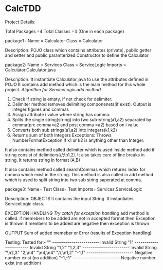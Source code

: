 # CalcTDD

Project Details:

Total Packages =4
Total Classes =4 (One in each package)

package1 :
Name = Calculator
Class = Calculator

Description: POJO class which contains attributes (private), public getter and setter and public paramterized Constructor to define the Calculator

package2:
Name = Services
Class = ServiceLogic
Imports = Calculator.Calculator.java

Description: It instantiate Calculator.java to use the attributes defined in POJO
It contains add method which is the main method for this whole project.
*Algorithm for ServiceLogic.add method*
  1. Check if string is empty, if not check for delimiter.
  2. Delimiter method removes delimiting componenets(if exist). Output is Integer figures and       commas 
  3. Assign attribute i value where string has comma.
  4. Splits the single string(string) into two sub-string(a1,a2) separated by comma(pre comma=a2 and post comma =a2)  based on i value
  5. Converts both sub strings(a1,a2) into integers(k1,k2)
  6. Returns sum of both Integers
  Exceptions: Throws NumberFormatException if k1 or k2 is anything other than Integer.
  
  It also contains method called delimiter which is used inside method add if string consist of delimiters(//;\n1,2). It also takes care of line breaks in string. It returns string in format (A,B)
  
  It also contains method called searchCommas which returns index for comma which exist in the string. This method is also called in add method which is used to split string into two sub string saperated at comma.
  
  package3:
  Name= Test
  Class= Test
  Imports= Services.ServiceLogic
  
  Description: 
  OBJECTS
  It contains the input String.
  It instantiates ServiceLogic class.
  
  EXCEPTION HANDLING
  *Try catch for exception handling*
  add method is called.
    if memebers to be added are not in accepted format then Exception is thrown
    if members to be added are negative then exception is thrown
   
   OUTPUT
   Sum of added memeber
   or
   Error (results of Exception handling)
   
   Testing:
   Tested for:-
   ""  ------------------------ Invalid String
   "1"  ------------------------ Invalid String
   "1,2"
   "1,2,3"  ------------------------ Invalid String
   "\n2,3"
   "2,\n4"
   "\n4,\n4"
   "//;\n1,2"
   "-1,1"  ------------------------ Negative number exist (no addition)
   "-1,-1" ------------------------ Negative number exist (no addition)
   
   
